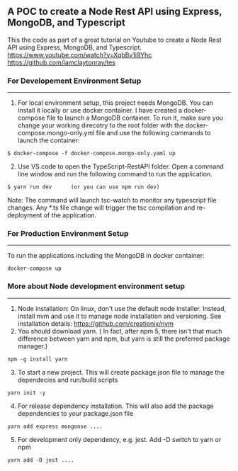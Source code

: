 ## A POC to create a Node Rest API using Express, MongoDB, and Typescript ##

This the code as part of a great tutorial on Youtube to create a Node Rest API using Express, MongoDB, and Typescript.
https://www.youtube.com/watch?v=XqbBv1i9Yhc https://github.com/iamclaytonray/tes

### For Developement Environment Setup ###
--------------------
1. For local environment setup, this project needs MongoDB. You can install it locally or use docker container. I have created a docker-compose file to launch a MongoDB container. To run it, make sure you change your working direcotry to the root folder with the docker-compose.mongo-only.yml file and use the following commands to launch the container:
```
$ docker-compose -f docker-compose.mongo-only.yaml up
```
2. Use VS.code to open the TypeScript-RestAPI folder. Open a command line window and run the following command to run the application.
```
$ yarn run dev      (or you can use npm run dev)
```
Note: The command will launch tsc-watch to monitor any typescript file changes. Any *.ts file change will trigger the tsc compilation and re-deployment of the application. 

### For Production Environment Setup ###
---------------------
To run the applications including the MongoDB in docker container:
```
docker-compose up
```

### More about Node development environment setup ###
----------------------
1. Node installation: On linux, don't use the default node installer. Instead, install nvm and use it to manage node installation and versioning. See installation details: https://github.com/creationix/nvm
2. You should download yarn. ( In fact, after npm 5, there isn't that much difference between yarn and npm, but yarn is still the preferred package manager.)
```
npm -g install yarn
```
3. To start a new project. This will create package.json file to manage the dependecies and run/build scripts
```
yarn init -y 
```
4. For release dependency installation. This will also add the package dependencies to your package.json file
```
yarn add express mongoose ....
```
5. For development only dependency, e.g. jest. Add -D switch to yarn or npm
```
yarn add -D jest ....
```
